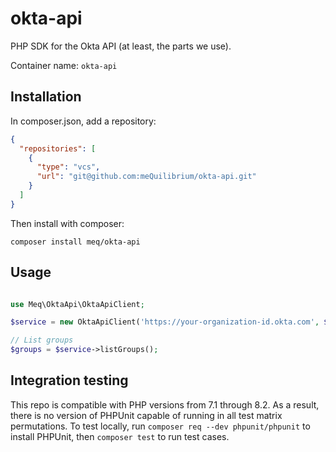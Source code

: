 # okta-api

PHP SDK for the Okta API (at least, the parts we use).

Container name: `okta-api`

## Installation

In composer.json, add a repository:
```json
{
  "repositories": [
    {
      "type": "vcs",
      "url": "git@github.com:meQuilibrium/okta-api.git"
    }
  ]
}
```

Then install with composer:

```shell
composer install meq/okta-api
```

## Usage

```php

use Meq\OktaApi\OktaApiClient;

$service = new OktaApiClient('https://your-organization-id.okta.com', $apiToken);

// List groups
$groups = $service->listGroups();
```

## Integration testing

This repo is compatible with PHP versions from 7.1 through 8.2.
As a result, there is no version of PHPUnit capable of running in all test matrix permutations.
To test locally, run `composer req --dev phpunit/phpunit` to install PHPUnit, then `composer test` to run test cases.
